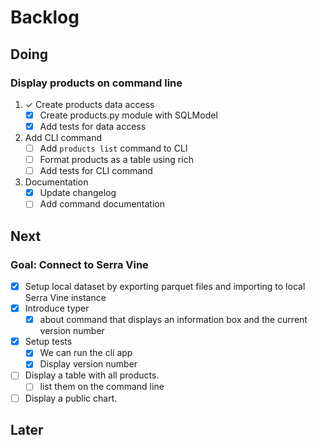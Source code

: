 # Backlog

## Doing

### Display products on command line

1. ✓ Create products data access
   * [x] Create products.py module with SQLModel
   * [x] Add tests for data access

2. Add CLI command
   * [ ] Add `products list` command to CLI
   * [ ] Format products as a table using rich
   * [ ] Add tests for CLI command

3. Documentation
   * [x] Update changelog
   * [ ] Add command documentation

## Next

### Goal: Connect to Serra Vine

* [x] Setup local dataset by exporting parquet files and importing to local Serra Vine instance
* [x] Introduce typer
  * [x] about command that displays an information box and the current version number
* [x] Setup tests
  * [x] We can run the cli app
  * [x] Display version number
* [ ] Display a table with all products.
  * [ ] list them on the command line
* [ ] Display a public chart.

## Later
